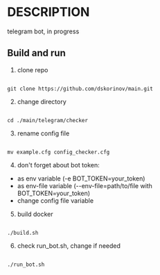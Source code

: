 # DESCRIPTION

telegram bot, in progress

## Build and run

1. clone repo 

```

git clone https://github.com/dskorinov/main.git

```

2. change directory

```

cd ./main/telegram/checker

```

3. rename config file

```

mv example.cfg config_checker.cfg

```

4. don't forget about bot token:
- as env variable (-e BOT_TOKEN=your_token)
- as env-file variable (--env-file=path/to/file with BOT_TOKEN=your_token)
- change config file variable

5. build docker

```

./build.sh

```
6. check run_bot.sh, change if needed

```

./run_bot.sh

```
